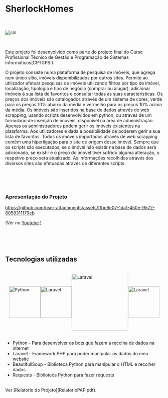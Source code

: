 # SherlockHomes


<br>

![shl](https://github.com/user-attachments/assets/d521d8cd-e4a0-43f3-8403-54decc780638)

<br>

Este projeto foi desenvolvido como parte do projeto final do Curso Profissional Técnico de Gestão e
Programação de Sistemas Informáticos(CPTGPSI).

O projeto consiste numa plataforma de pesquisa de imóveis, que agrega num único sítio, imóveis disponibilizados por outros sites. Permite ao utilizador efetuar pesquisas de imóveis utilizando filtros por tipo de imóvel, localização, tipologia e tipo de negócio (comprar ou alugar), adicionar imóveis à sua lista de favoritos e consultar todas as suas características. 
Os preços dos imóveis são catalogados através de um sistema de cores, verde para os preços 10% abaixo da média e vermelho para os preços 10% acima da média.
Os imóveis são inseridos na base de dados através de web scrapping, usando scripts desenvolvidos em python, ou através de um formulário de inserção de imóveis, disponível na área de administração. Apenas os administradores podem gerir os imóveis existentes na plataforma. Aos utilizadores é dada a possibilidade de poderem gerir a sua lista de favoritos.
Todos os imóveis importados através de web scrapping contêm uma hiperligação para o site de origem desse imóvel. Sempre que os scripts são executados, se o imóvel não existir na base de dados será adicionado, se existir e o preço do imóvel tiver sofrido alguma alteração, o respetivo preço será atualizado. As informações recolhidas através dos diversos sites são efetuadas através de diferentes scripts.

<br>
<br>
<br>

### Apresentação do Projeto

https://github.com/user-attachments/assets/ffbc6e07-1da1-450e-9572-8058311179eb

(Ver no <a href="https://www.youtube.com/watch?v=sgW0GfXk3tA" name="unique-anchor-name">Youtube</a>.)

<br>
<br>
<br>

## Tecnologias utilizadas

<br>

<div style="display: flex; justify-content: center; align-items: center;">
    <img alt="Python" src="https://images.ctfassets.net/em6l9zw4tzag/oVfiswjNH7DuCb7qGEBPK/b391db3a1d0d3290b96ce7f6aacb32b0/python.png" width="100">
    <img alt="Laravel" src="https://upload.wikimedia.org/wikipedia/commons/thumb/9/9a/Laravel.svg/1200px-Laravel.svg.png" width="100">
    <img alt="Laravel" src="https://datascientest.com/en/files/2024/01/beautiful-soup.png" width="180">
    <img alt="Laravel" src="https://requests.readthedocs.io/en/latest/_static/requests-sidebar.png" width="100">
</div>

<br>

* Python - Para desenvolver os bots que fazem a recolha de dados na internet  
* Laravel - Framework PHP para poder manipular os dados do meu website
* BeautifullSoup - Biblioteca Python para manipular o HTML e recolher dados
* Requests - Biblioteca Python para fazer requests

<br>
Ver [Relatório do Projeto](RelatorioPAP.pdf).

